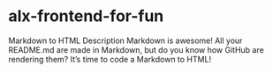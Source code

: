 # alx-frontend-for-fun
Markdown to HTML
Description
Markdown is awesome! All your README.md are made in Markdown, but do you know how GitHub are rendering them?
It’s time to code a Markdown to HTML!
